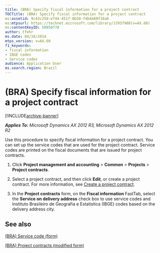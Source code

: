 ```yaml
---
title: (BRA) Specify fiscal information for a project contract
TOCTitle: (BRA) Specify fiscal information for a project contract
ms:assetid: 9c43c25d-e744-451f-8b50-f4b4e60f16a6
ms:mtpsurl: https://technet.microsoft.com/library/JJ937988(v=AX.60)
ms:contentKeyID: 50950778
author: tfehr
ms.date: 04/18/2014
mtps_version: v=AX.60
f1_keywords:
- fiscal information
- IBGE codes
- Service codes
audience: Application User
ms.search.region: Brazil
---
```


# (BRA) Specify fiscal information for a project contract 


[!INCLUDE[archive-banner](includes/archive-banner.md)]


_**Applies To:** Microsoft Dynamics AX 2012 R3, Microsoft Dynamics AX 2012 R2_

Use this procedure to specify fiscal information for a project contract. You can set up the service codes that are used for the project contract. Service codes are printed on the fiscal documents that are issued for project contracts.

1.  Click **Project management and accounting** \> **Common** \> **Projects** \> **Project contracts**.

2.  Select a project contract, and then click **Edit**, or create a project contract. For more information, see [Create a project contract](create-a-project-contract.md).

3.  In the **Project contracts** form, on the **Fiscal information** FastTab, select the **Service on delivery address** check box to use service codes and Instituto Brasileiro de Geografia e Estatistica (IBGE) codes based on the delivery address city.

## See also

[(BRA) Service code (form)](https://technet.microsoft.com/library/jj923397\(v=ax.60\))

[(BRA) Project contracts (modified form)](https://technet.microsoft.com/library/jj937993\(v=ax.60\))

  


